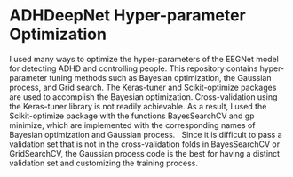 # ADHDeepNet Hyper-parameter Optimization
I used many ways to optimize the hyper-parameters of the EEGNet model for detecting ADHD and controlling people. This repository contains hyper-parameter tuning methods such as Bayesian optimization, the Gaussian process, and Grid search. The Keras-tuner and Scikit-optimize packages are used to accomplish the Bayesian optimization. Cross-validation using the Keras-tuner library is not readily achievable. As a result, I used the Scikit-optimize package with the functions BayesSearchCV and gp minimize, which are implemented with the corresponding names of Bayesian optimization and Gaussian process.   Since it is difficult to pass a validation set that is not in the cross-validation folds in BayesSearchCV or GridSearchCV, the Gaussian process code is the best for having a distinct validation set and customizing the training process.

